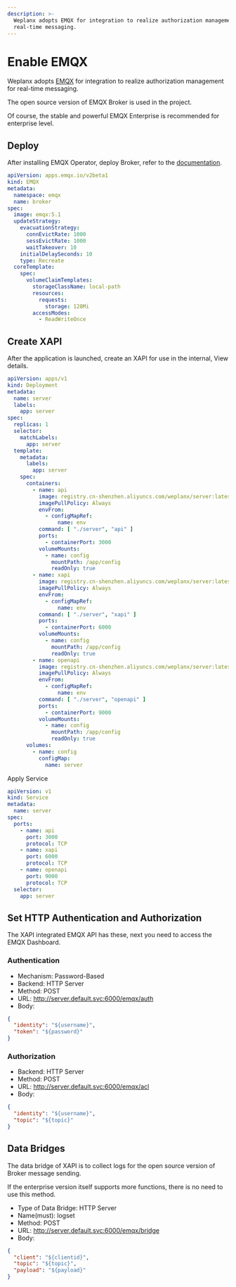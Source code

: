 ```yaml
---
description: >-
  Weplanx adopts EMQX for integration to realize authorization management for
  real-time messaging.
---
```


# Enable EMQX

Weplanx adopts [EMQX](https://www.emqx.io/) for integration to realize authorization management for real-time messaging.

The open source version of EMQX Broker is used in the project.

Of course, the stable and powerful EMQX Enterprise is recommended for enterprise level.

## Deploy

After installing EMQX Operator, deploy Broker, refer to the [documentation](https://docs.emqx.com/en/emqx-operator/latest/getting-started/getting-started.html).

```yaml
apiVersion: apps.emqx.io/v2beta1
kind: EMQX
metadata:
  namespace: emqx
  name: broker
spec:
  image: emqx:5.1
  updateStrategy:
    evacuationStrategy:
      connEvictRate: 1000
      sessEvictRate: 1000
      waitTakeover: 10
    initialDelaySeconds: 10
    type: Recreate
  coreTemplate:
    spec:
      volumeClaimTemplates:
        storageClassName: local-path
        resources:
          requests:
            storage: 128Mi
        accessModes:
          - ReadWriteOnce
```

## Create XAPI

After the application is launched, create an XAPI for use in the internal, View details.

```yaml
apiVersion: apps/v1
kind: Deployment
metadata:
  name: server
  labels:
    app: server
spec:
  replicas: 1
  selector:
    matchLabels:
      app: server
  template:
    metadata:
      labels:
        app: server
    spec:
      containers:
        - name: api
          image: registry.cn-shenzhen.aliyuncs.com/weplanx/server:latest
          imagePullPolicy: Always
          envFrom:
            - configMapRef:
                name: env
          command: [ "./server", "api" ]
          ports:
            - containerPort: 3000
          volumeMounts:
            - name: config
              mountPath: /app/config
              readOnly: true
        - name: xapi
          image: registry.cn-shenzhen.aliyuncs.com/weplanx/server:latest
          imagePullPolicy: Always
          envFrom:
            - configMapRef:
                name: env
          command: [ "./server", "xapi" ]
          ports:
            - containerPort: 6000
          volumeMounts:
            - name: config
              mountPath: /app/config
              readOnly: true
        - name: openapi
          image: registry.cn-shenzhen.aliyuncs.com/weplanx/server:latest
          imagePullPolicy: Always
          envFrom:
            - configMapRef:
                name: env
          command: [ "./server", "openapi" ]
          ports:
            - containerPort: 9000
          volumeMounts:
            - name: config
              mountPath: /app/config
              readOnly: true
      volumes:
        - name: config
          configMap:
            name: server
```

Apply Service

```yaml
apiVersion: v1
kind: Service
metadata:
  name: server
spec:
  ports:
    - name: api
      port: 3000
      protocol: TCP
    - name: xapi
      port: 6000
      protocol: TCP
    - name: openapi
      port: 9000
      protocol: TCP
  selector:
    app: server
```

## Set HTTP Authentication and Authorization

The XAPI integrated EMQX API has these, next you need to access the EMQX Dashboard.

### Authentication

* Mechanism: Password-Based
* Backend: HTTP Server
* Method: POST
* URL: http://server.default.svc:6000/emqx/auth
* Body:

```json
{
  "identity": "${username}",
  "token": "${password}"
}
```

### Authorization

* Backend: HTTP Server
* Method: POST
* URL: http://server.default.svc:6000/emqx/acl
* Body:

```json
{
  "identity": "${username}",
  "topic": "${topic}"
}
```

## Data Bridges

The data bridge of XAPI is to collect logs for the open source version of Broker message sending.

If the enterprise version itself supports more functions, there is no need to use this method.

* Type of Data Bridge: HTTP Server
* Name(must): logset
* Method: POST
* URL: http://server.default.svc:6000/emqx/bridge
* Body:

```json
{
  "client": "${clientid}",
  "topic": "${topic}",
  "payload": "${payload}"
}
```
